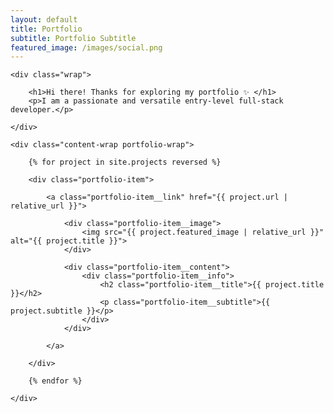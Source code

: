 ```yaml
---
layout: default
title: Portfolio
subtitle: Portfolio Subtitle
featured_image: /images/social.png
---
```


<section class="intro">

    <div class="wrap">

    	<h1>Hi there! Thanks for exploring my portfolio ✨ </h1>
    	<p>I am a passionate and versatile entry-level full-stack developer.</p>

    </div>

</section>

<section class="portfolio">

    <div class="content-wrap portfolio-wrap">

    	{% for project in site.projects reversed %}

    	<div class="portfolio-item">

    		<a class="portfolio-item__link" href="{{ project.url | relative_url }}">

    			<div class="portfolio-item__image">
    				<img src="{{ project.featured_image | relative_url }}" alt="{{ project.title }}">
    			</div>

    			<div class="portfolio-item__content">
    				<div class="portfolio-item__info">
    					<h2 class="portfolio-item__title">{{ project.title }}</h2>
    					<p class="portfolio-item__subtitle">{{ project.subtitle }}</p>
    				</div>
    			</div>

    		</a>

    	</div>

    	{% endfor %}

    </div>

</section>
